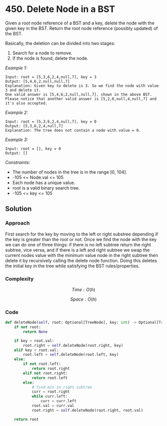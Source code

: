 # 450. Delete Node in a BST

Given a root node reference of a BST and a key, delete the node with the given key in the BST. Return the root node reference (possibly updated) of the BST.

Basically, the deletion can be divided into two stages:
1. Search for a node to remove.
2. If the node is found, delete the node.


*Example 1:*

```
Input: root = [5,3,6,2,4,null,7], key = 3
Output: [5,4,6,2,null,null,7]
Explanation: Given key to delete is 3. So we find the node with value 3 and delete it.
One valid answer is [5,4,6,2,null,null,7], shown in the above BST.
Please notice that another valid answer is [5,2,6,null,4,null,7] and it's also accepted.
```

*Example 2:*

```
Input: root = [5,3,6,2,4,null,7], key = 0
Output: [5,3,6,2,4,null,7]
Explanation: The tree does not contain a node with value = 0.
```

*Example 3:*

```
Input: root = [], key = 0
Output: []
```

*Constraints:*

* The number of nodes in the tree is in the range [0, 104].
* -105 <= Node.val <= 105
* Each node has a unique value.
* root is a valid binary search tree.
* -105 <= key <= 105


## Solution

### Approach

First search for the key by moving to the left or right substree depending if the key is greater than the root or not. Once we find the node with the key we can do one of three things: if there is no left subtree return the right subtree, vice versa, and if there is a left and right subtree we swap the current nodes value with the minimum value node in the right subtree then delete it by recursively calling the delete node function. Doing this deletes the initial key in the tree while satisfying the BST rules/properties.

### Complexity

$$Time: O(h)$$

$$Space: O(h)$$

### Code

```py
def deleteNode(self, root: Optional[TreeNode], key: int) -> Optional[TreeNode]:
    if not root:
        return None

    if key > root.val:
        root.right = self.deleteNode(root.right, key)
    elif key < root.val:
        root.left = self.deleteNode(root.left, key)
    else:
        if not root.left:
            return root.right
        elif not root.right:
            return root.left
        else:
            # find min in right subtree
            curr = root.right
            while curr.left:
                curr = curr.left
            root.val = curr.val
            root.right = self.deleteNode(root.right, root.val)

    return root 
```